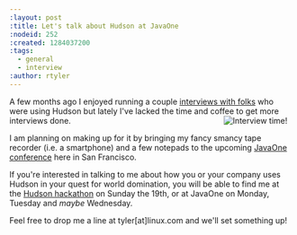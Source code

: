 ```yaml
---
:layout: post
:title: Let's talk about Hudson at JavaOne
:nodeid: 252
:created: 1284037200
:tags:
  - general
  - interview
:author: rtyler
---
```


A few months ago I enjoyed running a couple [interviews with folks](http://www.hudson-labs.org/views/interviews) who were using Hudson but lately I've lacked the time and coffee to get more interviews done. <img src="http://www.hudson-labs.org/sites/default/files/taperecorder.jpg" alt="Interview time!" align="right" hspace="10"/>

I am planning on making up for it by bringing my fancy smancy tape recorder (i.e. a smartphone) and a few notepads to the upcoming [JavaOne conference](http://www.oracle.com/us/javaonedevelop/index.html) here in San Francisco.

If you're interested in talking to me about how you or your company uses Hudson in your quest for world domination, you will be able to find me at the [Hudson hackathon](http://www.hudson-labs.org/content/pre-javaone-hudson-meetup) on Sunday the 19th, or at JavaOne on Monday, Tuesday and _maybe_ Wednesday.

Feel free to drop me a line at tyler[at]linux.com and we'll set something up!
